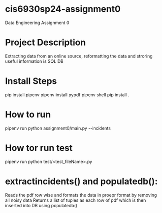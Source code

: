 # cis6930sp24-assignment0
Data Engineering Assignment 0

# Project Description
Extracting data from an online source, reformatting the data and stroring useful information is SQL DB

# Install Steps
pip install pipenv
pipenv install pypdf
pipenv shell
pip install .

# How to run
pipenv run python assignment0/main.py --incidents <url>

# How tor run test
pipenv run python test/<test_fileName>.py

# extractincidents() and populatedb():
Reads the pdf row wise and formats the data in proepr format by removing all noisy data
Returns a list of tuples as each row of pdf which is then inserted into DB using populatedb() 